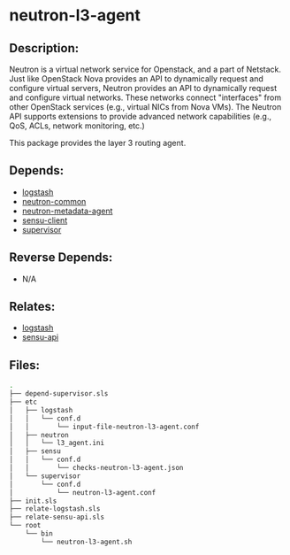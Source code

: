 # neutron-l3-agent

## Description:

Neutron is a virtual network service for Openstack, and a part of Netstack. Just like OpenStack Nova provides an API to dynamically request and configure virtual servers, Neutron provides an API to dynamically request and configure virtual networks. These networks connect "interfaces" from other OpenStack services (e.g., virtual NICs from Nova VMs). The Neutron API supports extensions to provide advanced network capabilities (e.g., QoS, ACLs, network monitoring, etc.)

This package provides the layer 3 routing agent.

## Depends:

  -  [logstash](/salt/logstash)
  -  [neutron-common](/salt/neutron-common)
  -  [neutron-metadata-agent](/salt/neutron-metadata-agent)
  -  [sensu-client](/salt/sensu-client)
  -  [supervisor](/salt/supervisor)

## Reverse Depends:

  -  N/A

## Relates:

  -  [logstash](/salt/logstash)
  -  [sensu-api](/salt/sensu-api)

## Files:

```bash
.
├── depend-supervisor.sls
├── etc
│   ├── logstash
│   │   └── conf.d
│   │       └── input-file-neutron-l3-agent.conf
│   ├── neutron
│   │   └── l3_agent.ini
│   ├── sensu
│   │   └── conf.d
│   │       └── checks-neutron-l3-agent.json
│   └── supervisor
│       └── conf.d
│           └── neutron-l3-agent.conf
├── init.sls
├── relate-logstash.sls
├── relate-sensu-api.sls
└── root
    └── bin
        └── neutron-l3-agent.sh
```
